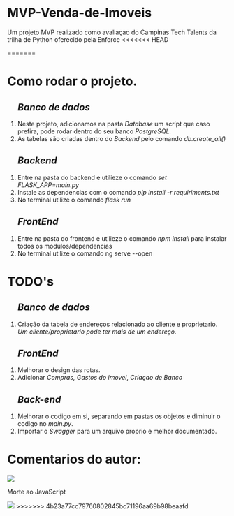 # MVP-Venda-de-Imoveis
Um projeto MVP realizado como avaliaçao do Campinas Tech Talents da trilha de Python oferecido pela Enforce
<<<<<<< HEAD
    
=======

# Como rodar o projeto.

<ol>
  <h2><i>Banco de dados</i></h2>
  <li> Neste projeto, adicionamos na pasta <i>Database</i> um script que caso prefira, pode rodar dentro do seu banco <i>PostgreSQL.</i></li>
  <li>As tabelas são criadas dentro do <i>Backend</i> pelo comando <i>db.create_all()</i></li>
</ol>

<ol>
  <h2><i>Backend</i></h2>
  <li>Entre na pasta do backend e utilieze o comando <i>set FLASK_APP=main.py</i></li>
  <li>Instale as dependencias com o comando <i>pip install -r requiriments.txt</i></li>
  <li>No terminal utilize o comando <i>flask run</i></li>
</ol>

<ol>
  <h2><i>FrontEnd</i></h2>
  <li>Entre na pasta do frontend e utilieze o comando <i>npm install</i> para instalar todos os modulos/dependencias</li>
  <li>No terminal utilize o comando ng serve --open</li>
</ol>



# TODO's
<ol>
  <h2><i>Banco de dados</i></h2>
  <li>Criação da tabela de endereços relacionado ao cliente e proprietario. <i>Um cliente/proprietario pode ter mais de um endereço.</i></li>
</ol>

<ol>
  <h2><i>FrontEnd</i></h2>
  <li>Melhorar o design das rotas.</li>
  <li>Adicionar <i>Compras,</i> <i>Gastos do imovel</i>, <i>Criaçao de Banco</i></li>
</ol>

<ol>
  <h2><i>Back-end</i></h2>
  <li>Melhorar o codigo em si, separando em pastas os objetos e diminuir o codigo no <i>main.py</i>.</li>
  <li>Importar o <i>Swagger</i> para um arquivo proprio e melhor documentado.</i></li>
</ol>


# Comentarios do autor:

<img src="https://user-images.githubusercontent.com/60034475/111407884-28666800-86b3-11eb-9312-914bb1a62104.jpg">

<p>Morte ao JavaScript</p>
<img src="https://user-images.githubusercontent.com/60034475/111408660-5d26ef00-86b4-11eb-9ea2-f38bee50bbff.jpg">
>>>>>>> 4b23a77cc79760802845bc71196aa69b98beaafd
